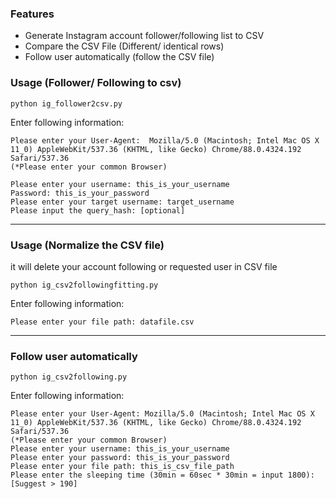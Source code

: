 ### Features

- Generate Instagram account follower/following list to CSV
- Compare the CSV File (Different/ identical rows)
- Follow user automatically (follow the CSV file)

### Usage (Follower/ Following to csv)
```
python ig_follower2csv.py
```
Enter following information:
```
Please enter your User-Agent:  Mozilla/5.0 (Macintosh; Intel Mac OS X 11_0) AppleWebKit/537.36 (KHTML, like Gecko) Chrome/88.0.4324.192 Safari/537.36
(*Please enter your common Browser)

Please enter your username: this_is_your_username
Password: this_is_your_password
Please enter your target username: target_username
Please input the query_hash: [optional]
```

------

### Usage (Normalize the CSV file)

it will delete your account following or requested user in CSV file
```
python ig_csv2followingfitting.py
```
Enter following information:
```
Please enter your file path: datafile.csv
```
------
### Follow user automatically
```
python ig_csv2following.py
```
Enter following information:
```
Please enter your User-Agent: Mozilla/5.0 (Macintosh; Intel Mac OS X 11_0) AppleWebKit/537.36 (KHTML, like Gecko) Chrome/88.0.4324.192 Safari/537.36
(*Please enter your common Browser)
Please enter your username: this_is_your_username
Please enter your password: this_is_your_password
Please enter your file path: this_is_csv_file_path
Please enter the sleeping time (30min = 60sec * 30min = input 1800): [Suggest > 190]
```